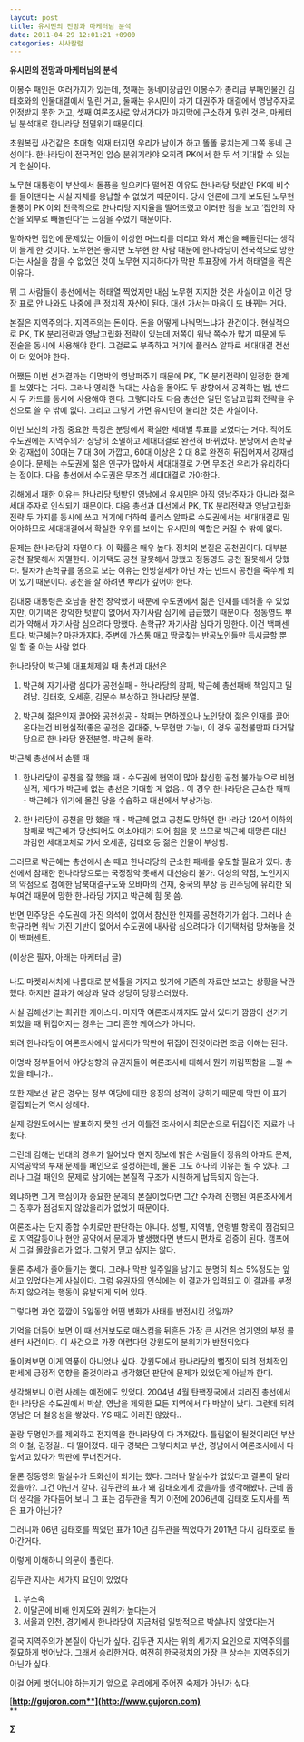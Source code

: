 ```yaml
---
layout: post
title: 유시민의 전망과 마케터님 분석
date: 2011-04-29 12:01:21 +0900
categories: 시사칼럼
---
```

**유시민의 전망과 마케터님의 분석**

  


이봉수 패인은 여러가지가 있는데, 첫째는 동네이장급인 이봉수가 총리급 부패인물인 김태호와의 인물대결에서 밀린 거고, 둘째는 유시민이 차기 대권주자 대결에서 영남주자로 인정받지 못한 거고, 셋째 여론조사로 앞서가다가 마지막에 근소하게 밀린 것은, 마케터님 분석대로 한나라당 전멸위기 때문이다.


  


초원복집 사건같은 초대형 악재 터지면 우리가 남이가 하고 똘똘 뭉치는게 그쪽 동네 근성이다. 한나라당이 전국적인 압승 분위기라야 오히려 PK에서 한 두 석 기대할 수 있는게 현실이다. 


  


노무현 대통령이 부산에서 돌풍을 일으키다 떨어진 이유도 한나라당 텃밭인 PK에 비수를 들이댄다는 사실 자체를 용납할 수 없었기 때문이다. 당시 언론에 크게 보도된 노무현 돌풍이 PK 이외 전국적으로 한나라당 지지율을 떨어뜨렸고 이러한 점을 보고 ‘집안의 자산을 외부로 빼돌린다’는 느낌을 주었기 때문이다. 


  


말하자면 집안에 문제있는 아들이 이상한 며느리를 데리고 와서 재산을 빼돌린다는 생각이 들게 한 것이다. 노무현은 좋지만 노무현 한 사람 때문에 한나라당이 전국적으로 망한다는 사실을 참을 수 없었던 것이 노무현 지지하다가 막판 투표장에 가서 허태열을 찍은 이유다. 


  


뭐 그 사람들이 총선에서는 허태열 찍었지만 내심 노무현 지지한 것은 사실이고 이건 당장 표로 안 나와도 나중에 큰 정치적 자산이 된다. 대선 가서는 마음이 또 바뀌는 거다. 


  


본질은 지역주의다. 지역주의는 돈이다. 돈을 어떻게 나눠먹느냐가 관건이다. 현실적으로 PK, TK 분리전략과 영남고립화 전략이 있는데 저쪽이 워낙 쪽수가 많기 때문에 두 전술을 동시에 사용해야 한다. 그걸로도 부족하고 거기에 플러스 알파로 세대대결 전선이 더 있어야 한다. 


  


어쨌든 이번 선거결과는 이명박의 영남퍼주기 때문에 PK, TK 분리전략이 일정한 한계를 보였다는 거다. 그러나 영리한 늑대는 사슴을 몰아도 두 방향에서 공격하는 법, 반드시 두 카드를 동시에 사용해야 한다. 그렇더라도 다음 총선은 일단 영남고립화 전략을 우선으로 쓸 수 밖에 없다. 그리고 그렇게 가면 유시민이 불리한 것은 사실이다.


  


이번 보선의 가장 중요한 특징은 분당에서 확실한 세대별 투표를 보였다는 거다. 적어도 수도권에는 지역주의가 상당히 소멸하고 세대대결로 완전히 바뀌었다. 분당에서 손학규와 강재섭이 30대는 7 대 3에 가깝고, 60대 이상은 2 대 8로 완전히 뒤집어져서 강재섭 승이다. 문제는 수도권에 젊은 인구가 많아서 세대대결로 가면 무조건 우리가 유리하다는 점이다. 다음 총선에서 수도권은 무조건 세대대결로 가야한다.


  


김해에서 패한 이유는 한나라당 텃밭인 영남에서 유시민은 아직 영남주자가 아니라 젊은세대 주자로 인식되기 때문이다. 다음 총선과 대선에서 PK, TK 분리전략과 영남고립화 전략 두 가지를 동시에 쓰고 거기에 더하여 플러스 알파로 수도권에서는 세대대결로 밀어야하므로 세대대결에서 확실한 우위를 보이는 유시민의 역할은 커질 수 밖에 없다.


  


문제는 한나라당의 자멸이다. 이 확률은 매우 높다. 정치의 본질은 공천권이다. 대부분 공천 잘못해서 자멸한다. 이기택도 공천 잘못해서 망했고 정동영도 공천 잘못해서 망했다. 필자가 손학규를 똥으로 보는 이유는 안방실세가 아닌 자는 반드시 공천을 죽쑤게 되어 있기 때문이다. 공천을 잘 하려면 뿌리가 깊어야 한다. 


  


김대중 대통령은 호남을 완전 장악했기 때문에 수도권에서 젊은 인재를 데려올 수 있었지만, 이기택은 장악한 텃밭이 없어서 자기사람 심기에 급급했기 때문이다. 정동영도 뿌리가 약해서 자기사람 심으려다 망했다. 손학규? 자기사람 심다가 망한다. 이건 백퍼센트다. 박근혜는? 마찬가지다. 주변에 가스통 매고 땅굴찾는 반공노인들만 득시글할 뿐 일 할 줄 아는 사람 없다.


  


한나라당이 박근혜 대표체제일 때 총선과 대선은


  


1) 박근혜 자기사람 심다가 공천실패 - 한나라당의 참패, 박근혜 총선패배 책임지고 밀려남. 김태호, 오세훈, 김문수 부상하고 한나라당 분열.


  


2) 박근혜 젊은인재 끌어와 공천성공 - 참패는 면하겠으나 노인당이 젊은 인재를 끌어온다는건 비현실적(좋은 공천은 김대중, 노무현만 가능), 이 경우 공천불만파 대거탈당으로 한나라당 완전분열. 박근혜 몰락. 


  


박근혜 총선에서 손뗄 때 


  


1) 한나라당이 공천을 잘 했을 때 - 수도권에 현역이 많아 참신한 공천 불가능으로 비현실적, 게다가 박근혜 없는 총선은 기대할 게 없음.. 이 경우 한나라당은 근소한 패패 - 박근혜가 위기에 몰린 당을 수습하고 대선에서 부상가능. 


  


2) 한나라당이 공천을 망 했을 때 - 박근혜 없고 공천도 망하면 한나라당 120석 이하의 참패로 박근혜가 당선되어도 여소야대가 되어 힘을 못 쓰므로 박근혜 대망론 대신 과감한 세대교체로 가서 오세훈, 김태호 등 젊은 인물이 부상함. 


  


그러므로 박근혜는 총선에서 손 떼고 한나라당의 근소한 패배를 유도할 필요가 있다. 총선에서 참패한 한나라당으로는 국정장악 못해서 대선승리 불가. 여성의 약점, 노인지지의 약점으로 첨예한 남북대결구도와 오바마의 건재, 중국의 부상 등 민주당에 유리한 외부여건 때문에 망한 한나라당 가지고 박근혜 힘 못 씀. 


  


반면 민주당은 수도권에 가진 의석이 없어서 참신한 인재를 공천하기가 쉽다. 그러나 손학규라면 워낙 가진 기반이 없어서 수도권에 내사람 심으려다가 이기택처럼 망쳐놓을 것이 백퍼센트. 


  


(이상은 필자, 아래는 마케터님 글)


  


###


  


나도 마켓리서치에 나름대로 분석툴을 가지고 있기에 기존의 자료만 보고는 상황을 낙관했다. 하지만 결과가 예상과 달라 상당히 당황스러웠다.


  


사실 김해선거는 희귀한 케이스다. 마지막 여론조사까지도 앞서 있다가 깜깜이 선거가 되었을 때 뒤집어지는 경우는 그리 흔한 케이스가 아니다.


  


되려 한나라당이 여론조사에서 앞서다가 막판에 뒤집어 진것이라면 조금 이해는 된다.


  


이명박 정부들어서 야당성향의 유권자들이 여론조사에 대해서 뭔가 꺼림찍함을 느낄 수 있을 테니가.. 


  


또한 재보선 같은 경우는 정부 여당에 대한 응징의 성격이 강하기 때문에 막판 이 표가 결집되는거 역시 상례다.


  


실제 강원도에서는 발표하지 못한 선거 이틀전 조사에서 최문순으로 뒤집어진 자료가 나왔다.


  


그런데 김해는 반대의 경우가 일어났다 현지 정보에 밝은 사람들이 장유의 아파트 문제, 지역공약의 부재 문제를 패인으로 설정하는데, 물론 그도 하나의 이유는 될 수 있다. 그러나 그걸 패인의 문제로 삼기에는 본질적 구조가 시원하게 납득되지 않는다.


  


왜냐하면 그게 핵심이자 중요한 문제의 본질이었다면 그간 수차례 진행된 여론조사에서 그 징후가 점검되지 않았을리가 없었기 때문이다.


  


여론조사는 단지 종합 수치로만 판단하는 아니다. 성별, 지역별, 연령별 항목이 점검되므로 지역갈등이나 현안 공약에서 문제가 발생했다면 반드시 편차로 검증이 된다. 캠프에서 그걸 몰랐을리가 없다. 그렇게 믿고 싶지는 않다.


  


물론 추세가 줄어들기는 했다. 그러나 막판 일주일을 남기고 분명히 최소 5%정도는 앞서고 있었다는게 사실이다. 그럼 유권자의 인식에는 이 결과가 입력되고 이 결과를 부정하지 않으려는 행동이 유발되게 되어 있다. 


  


그렇다면 과연 깜깜이 5일동안 어떤 변화가 사태를 반전시킨 것일까?


  


기억을 더듬어 보면 이 때 선거보도로 매스컴을 뒤흔든 가장 큰 사건은 엄기영의 부정 콜센터 사건이다. 이 사건으로 가장 어렵다던 강원도의 분위기가 반전되었다. 


  


돌이켜보면 이게 역풍이 아니었나 싶다. 강원도에서 한나라당의 뻘짓이 되려 전체적인 판세에 긍정적 영향을 줄것이라고 생각했던 판단에 문제가 있었던게 아닐까 한다.


  


생각해보니 이런 사례는 예전에도 있었다. 2004년 4월 탄핵정국에서 치러진 총선에서 한나라당은 수도권에서 박살, 영남을 제외한 모든 지역에서 다 박살이 났다. 그런데 되려 영남은 더 철옹성을 쌓았다. YS 때도 이러진 않았다..


  


꼴랑 두명인가를 제외하고 전지역을 한나라당이 다 가져갔다. 틀림없이 될것이라던 부산의 이철, 김정길.. 다 떨어졌다. 대구 경북은 그렇다치고 부산, 경남에서 여론조사에서 다 앞서고 있다가 막판에 무너진거다. 


  


물론 정동영의 말실수가 도화선이 되기는 했다. 그러나 말실수가 없었다고 결론이 달라졌을까?. 그건 아닌거 같다. 김두관의 표가 왜 김태호에게 갔을까를 생각해봤다. 근데 좀더 생각을 가다듬어 보니 그 표는 김두관을 찍기 이전에 2006년에 김태호 도지사를 찍은 표가 아닌가?


  


그러니까 06년 김태호를 찍었던 표가 10년 김두관을 찍었다가 2011년 다시 김태호로 돌아간거다. 


  


이렇게 이해하니 의문이 풀린다.


  


김두관 지사는 세가지 요인이 있었다


  


1. 무소속   
2. 이달곤에 비해 인지도와 권위가 높다는거  
3. 서울과 인천, 경기에서 한나라당이 지금처럼 일방적으로 박살나지 않았다는거 


  


결국 지역주의가 본질이 아닌가 싶다. 김두관 지사는 위의 세가지 요인으로 지역주의를 절묘하게 벗어났다. 그래서 승리한거다. 여전히 한국정치의 가장 큰 상수는 지역주의가 아닌가 싶다.


  


이걸 어케 벗어나야 하는지가 앞으로 우리에게 주어진 숙제가 아닌가 싶다.


  





  




[**http://gujoron.com**](http://www.gujoron.com)**  
** 

**∑**